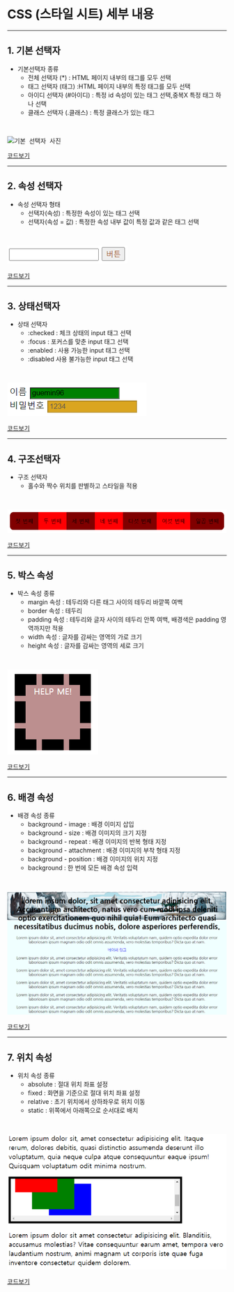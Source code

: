 # CSS (스타일 시트) 세부 내용

---------------------------------
## 1. 기본 선택자 
- 기본선택자 종류
  - 전체 선택자 (\*\) : HTML 페이지 내부의 태그를 모두 선택
  - 태그 선택자 (태그) :HTML 페이지 내부의 특정 태그를 모두 선택
  - 아이디 선택자 (#아이디) : 특정 id 속성이 있는 태그 선택,중복X 특정 태그 하나 선택
  - 클래스 선택자 (.클래스) : 특정 클래스가 있는 태그
<br>

<kbd>![기본 선택자 사진](https://user-images.githubusercontent.com/77951835/110293867-72f04080-8032-11eb-8257-b59b6dc86eca.JPG)<br></kbd>


[코드보기](https://github.com/guemin96/StudyHtml/blob/main/02_CSS/%EC%86%8D%EC%84%B1%20%EC%84%A0%ED%83%9D%EC%9E%90_test.html)

---------------------------------

## 2. 속성 선택자 
- 속성 선택자 형태
  - 선택자(속성) : 특정한 속성이 있는 태그 선택
  - 선택자(속성 = 값) : 특정한 속성 내부 값이 특정 값과 같은 태그 선택
  
<br>

<kbd>![속성선택자](https://github.com/guemin96/StudyHtml/blob/main/02_CSS/%EC%82%AC%EC%A7%84/2.%EC%86%8D%EC%84%B1%20%EC%84%A0%ED%83%9D%EC%9E%90.PNG)<br></kbd>


[코드보기](https://github.com/guemin96/StudyHtml/blob/main/02_CSS/%EC%86%8D%EC%84%B1%20%EC%84%A0%ED%83%9D%EC%9E%90_test.html)

---------------------------------

## 3. 상태선택자
- 상태 선택자
  - :checked : 체크 상태의 input 태그 선택
  - :focus : 포커스를 맞춘 input 태그 선택
  - :enabled : 사용 가능한 input 태그 선택
  - :disabled 사용 불가능한 input 태그 선택
<br>

<kbd>![상태선택자](https://github.com/guemin96/StudyHtml/blob/main/02_CSS/%EC%82%AC%EC%A7%84/%EC%83%81%ED%83%9C%20%EC%84%A0%ED%83%9D%EC%9E%90.PNG)<br></kbd>


[코드보기](https://github.com/guemin96/StudyHtml/blob/main/02_CSS/div_test.html)

---------------------------------

## 4. 구조선택자
- 구조 선택자
  - 홀수와 짝수 위치를 판별하고 스타일을 적용
<br>

<kbd>![구조선택자](https://github.com/guemin96/StudyHtml/blob/main/02_CSS/%EC%82%AC%EC%A7%84/7.PNG)<br></kbd>


[코드보기](https://github.com/guemin96/StudyHtml/blob/main/02_CSS/selector_struct_test.html)

---------------------------------

## 5. 박스 속성
- 박스 속성 종류
  - margin 속성 : 테두리와 다른 태그 사이의 테두리 바깥쪽 여백
  - border 속성 : 테두리
  - padding 속성 : 테두리와 글자 사이의 테두리 안쪽 여백, 배경색은 padding 영역까지만 적용
  - width 속성 : 글자를 감싸는 영역의 가로 크기
  - height 속성 : 글자를 감싸는 영역의 세로 크기
<br>

<kbd>![박스 속성](https://github.com/guemin96/StudyHtml/blob/main/02_CSS/%EC%82%AC%EC%A7%84/box.PNG)<br></kbd>


[코드보기](https://github.com/guemin96/StudyHtml/blob/main/02_CSS/box_test.html)

---------------------------------

## 6. 배경 속성
- 배경 속성 종류
  - background - image : 배경 이미지 삽입
  - background - size : 배경 이미지의 크기 지정
  - background - repeat : 배경 이미지의 반복 형태 지정
  - background - attachment : 배경 이미지의 부착 형태 지정
  - background - position : 배경 이미지의 위치 지정
  - background : 한 번에 모든 배경 속성 입력
<br>

<kbd>![배경 속성](https://github.com/guemin96/StudyHtml/blob/main/02_CSS/%EC%82%AC%EC%A7%84/8.PNG)<br></kbd>


[코드보기](https://github.com/guemin96/StudyHtml/blob/main/02_CSS/background_test.html)


---------------------------------

## 7. 위치 속성
- 위치 속성 종류
  - absolute : 절대 위치 좌표 설정
  - fixed : 화면을 기준으로 절대 위치 좌표 설정
  - relative : 초기 위치에서 상하좌우로 위치 이동
  - static : 위쪽에서 아래쪽으로 순서대로 배치
<br>

<kbd>![위치 속성](https://github.com/guemin96/StudyHtml/blob/main/02_CSS/%EC%82%AC%EC%A7%84/6.PNG)<br></kbd>


[코드보기](https://github.com/guemin96/StudyHtml/blob/main/02_CSS/position_2_test.html)

